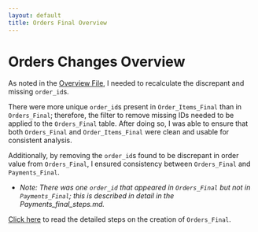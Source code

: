 ```yaml
---
layout: default
title: Orders Final Overview
---
```



# Orders Changes Overview

As noted in the [Overview File](../index), I needed to recalculate the discrepant and missing `order_id`s.

There were more unique `order_id`s present in `Order_Items_Final` than in `Orders_Final`; therefore, the filter to remove missing IDs needed to be applied to the `Orders_Final` table. After doing so, I was able to ensure that both `Orders_Final` and `Order_Items_Final` were clean and usable for consistent analysis.

Additionally, by removing the `order_id`s found to be discrepant in order value from `Orders_Final`, I ensured consistency between `Orders_Final` and `Payments_Final`.

- *Note: There was one `order_id` that appeared in `Orders_Final` but not in `Payments_Final`; this is described in detail in the Payments_final_steps.md.*


[Click here](steps) to read the detailed steps on the creation of `Orders_Final`.

